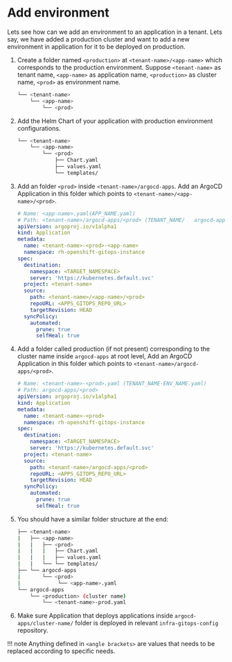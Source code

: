 # Add environment

Lets see how can we add an environment to an application in a tenant. Lets say, we have added a production cluster and want to add a new environment in application for it to be deployed on production.

1. Create a folder named `<production>` at `<tenant-name>/<app-name>` which corresponds to the production environment. Suppose `<tenant-name>` as tenant name, `<app-name>` as application name, `<production>` as cluster name, `<prod>` as environment name.
  
    ```bash
    └── <tenant-name>
        └── <app-name>
            └── <prod>
    ```
  
2. Add the Helm Chart of your application with production environment configurations.

   ```bash
   └── <tenant-name>
       └── <app-name>
           └── <prod>
               ├── Chart.yaml
               ├── values.yaml
               └── templates/
   ```

3. Add an folder `<prod>` inside `<tenant-name>/argocd-apps`. Add an ArgoCD Application in this folder which points to `<tenant-name>/<app-name>/<prod>`.

   ```yaml
   # Name: <app-name>.yaml(APP_NAME.yaml)
   # Path: <tenant-name>/argocd-apps/<prod> (TENANT_NAME/   argocd-apps/ENV_NAME/)
   apiVersion: argoproj.io/v1alpha1
   kind: Application
   metadata:
     name: <tenant-name>-<prod>-<app-name>
     namespace: rh-openshift-gitops-instance
   spec:
     destination:
       namespace: <TARGET_NAMESPACE>
       server: 'https://kubernetes.default.svc'
     project: <tenant-name>
     source:
       path: <tenant-name>/<app-name>/<prod>
       repoURL: <APPS_GITOPS_REPO_URL>
       targetRevision: HEAD
     syncPolicy:
       automated:
         prune: true
         selfHeal: true
   ```

4. Add a folder called production (if not present)  corresponding to the cluster name inside `argocd-apps` at root level, Add an ArgoCD Application in this folder which points to `<tenant-name>/argocd-apps/<prod>`.

   ```yaml
   # Name: <tenant-name>-<prod>.yaml (TENANT_NAME-ENV_NAME.yaml)
   # Path: argocd-apps/<prod>
   apiVersion: argoproj.io/v1alpha1
   kind: Application
   metadata:
     name: <tenant-name>-<prod>
     namespace: rh-openshift-gitops-instance
   spec:
     destination:
       namespace: <TARGET_NAMESPACE>
       server: 'https://kubernetes.default.svc'
     project: <tenant-name>
     source:
       path: <tenant-name>/argocd-apps/<prod>
       repoURL: <APPS_GITOPS_REPO_URL>
       targetRevision: HEAD
     syncPolicy:
       automated:
         prune: true
         selfHeal: true
   ```

5. You should have a similar folder structure at the end:

   ```bash
   ├── <tenant-name>
   |   ├── <app-name>
   |   |   ├── <prod>
   |   |   |   ├── Chart.yaml
   |   |   |   ├── values.yaml
   |   |   └── └── templates/
   ├── └── argocd-apps
   |       └── <prod>
   |            └── <app-name>.yaml
   └── argocd-apps
       └── <production> (cluster name)
           └── <tenant-name>-prod.yaml
   ```

6. Make sure Application that deploys applications inside `argocd-apps/cluster-name/` folder is deployed in relevant `infra-gitops-config` repository.


!!! note 
    Anything defined in `<angle brackets>` are values that needs to be replaced according to specific needs.